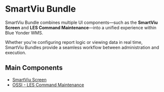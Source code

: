 # SmartViu Bundle

SmartViu Bundle combines multiple UI components—such as the **SmartViu Screen** and **LES Command Maintenance**—into a unified experience within Blue Yonder WMS.

Whether you're configuring report logic or viewing data in real time, SmartViu Bundles provide a seamless workflow between administration and execution.

## Main Components

- [SmartViu Screen](./bundles/viewreport.md)
- [OSSI - LES Command Maintenance](./bundles/viewdetailaction.md)


